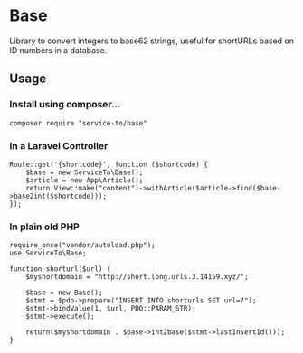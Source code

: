 # Base
Library to convert integers to base62 strings, useful for shortURLs based on ID numbers in a database.

## Usage
### Install using composer...
	composer require "service-to/base"

### In a Laravel Controller
	Route::get('{shortcode}', function ($shortcode) {
		$base = new ServiceTo\Base();
		$article = new App\Article();
		return View::make("content")->withArticle($article->find($base->base2int($shortcode)));
	});

### In plain old PHP
	require_once("vendor/autoload.php");
	use ServiceTo\Base;

	function shorturl($url) {
		$myshortdomain = "http://short.long.urls.3.14159.xyz/";

		$base = new Base();
		$stmt = $pdo->prepare("INSERT INTO shorturls SET url=?");
		$stmt->bindValue(1, $url, PDO::PARAM_STR);
		$stmt->execute();

		return($myshortdomain . $base->int2base($stmt->lastInsertId()));
	}